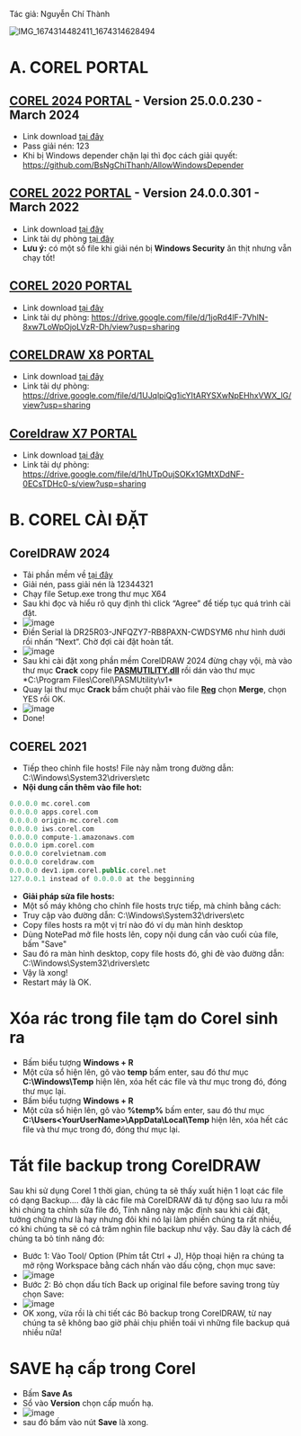 Tác giả: Nguyễn Chí Thành

![IMG_1674314482411_1674314628494](https://user-images.githubusercontent.com/82578024/231749370-cff3f452-4349-46bd-80e4-dd85653ca27f.jpg)

# A. COREL PORTAL #

## [COREL 2024 PORTAL](https://3w7ng6-my.sharepoint.com/:u:/g/personal/driver_3w7ng6_onmicrosoft_com/EWKD7Xpbc9tIhdmedAOLO6YB5C8Vwo7BgeCzgq5055n_DA?e=aBuhWM) - Version 25.0.0.230 - March 2024 ##
- Link download [tại đây](https://3w7ng6-my.sharepoint.com/:u:/g/personal/driver_3w7ng6_onmicrosoft_com/EWKD7Xpbc9tIhdmedAOLO6YB5C8Vwo7BgeCzgq5055n_DA?e=aBuhWM)
- Pass giải nén: 123
- Khi bị Windows depender chặn lại thì đọc cách giải quyết: https://github.com/BsNgChiThanh/AllowWindowsDepender

## [COREL 2022 PORTAL](https://1drv.ms/u/s!AjzhqlUXIkYVgQWTMZh5F8quOz4B?e=53LTzg) - Version 24.0.0.301 - March 2022 ##
- Link download [tại đây](https://1drv.ms/u/s!AjzhqlUXIkYVgQWTMZh5F8quOz4B?e=53LTzg)
- Link tải dự phòng [tại đây](https://terabox.com/s/1ZHDXgogh21YGMvMJVzAwcA)
- **Lưu ý:** có một số file khi giải nén bị **Windows Security** ăn thịt nhưng vẵn chạy tốt!

## [COREL 2020 PORTAL](https://1drv.ms/u/s!AjzhqlUXIkYVgQQjGkJS4plP-ii-?e=wE5er9) ##
- Link download [tại đây](https://1drv.ms/u/s!AjzhqlUXIkYVgQQjGkJS4plP-ii-?e=wE5er9)
- Link tải dự phòng: https://drive.google.com/file/d/1joRd4lF-7VhlN-8xw7LoWpOjoLVzR-Dh/view?usp=sharing

## [CORELDRAW X8 PORTAL](https://1drv.ms/u/s!AjzhqlUXIkYVgQPMq4dosNUTXckW?e=pkiiTr) ##
- Link download [tại đây](https://1drv.ms/u/s!AjzhqlUXIkYVgQPMq4dosNUTXckW?e=pkiiTr)
- Link tải dự phòng: https://drive.google.com/file/d/1UJqlpiQg1icYItARYSXwNpEHhxVWX_lG/view?usp=sharing

## [Coreldraw X7 PORTAL](https://1drv.ms/u/s!AjzhqlUXIkYVgQbJPBDmmGHd79OF?e=PZJKv7) ##
- Link download [tại đây](https://1drv.ms/u/s!AjzhqlUXIkYVgQbJPBDmmGHd79OF?e=PZJKv7)
- Link tải dự phòng: https://drive.google.com/file/d/1hUTpOujSOKx1GMtXDdNF-0ECsTDHc0-s/view?usp=sharing

# B. COREL CÀI ĐẶT #

## CorelDRAW 2024 ##
- Tải phần mềm về [tại đây](https://3w7ng6-my.sharepoint.com/:u:/g/personal/driver_3w7ng6_onmicrosoft_com/Eb6aDTZFJ-ZDi4AHe36LQX8BIdksqwYHz8G7FkiJhdFDMw?e=ygfPDo)
- Giải nén, pass giải nén là 12344321
- Chạy file Setup.exe trong thư mục X64
- Sau khi đọc và hiểu rõ quy định thì click “Agree” để tiếp tục quá trình cài đặt.
- ![image](https://github.com/user-attachments/assets/4afd1c66-1c8e-498e-9e9b-c43c72af75f0)
- Điền Serial là DR25R03-JNFQZY7-RB8PAXN-CWDSYM6 như hình dưới rồi nhấn “Next“. Chờ đợi cài đặt hoàn tất.
- ![image](https://github.com/user-attachments/assets/d587ce16-7b49-43df-afd9-ad2c94f441f4)
- Sau khi cài đặt xong phần mềm CorelDRAW 2024 đừng chạy vội, mà vào thư mục **Crack** copy file **[PASMUTILITY.dll](https://3w7ng6-my.sharepoint.com/:u:/g/personal/driver_3w7ng6_onmicrosoft_com/EaXyH0mPnqFDsFHKISZcUTwB4wHTDo8NT97X-Of_NPL_JQ?e=pTPhnO)** rồi dán vào thư mục *C:\Program Files\Corel\PASMUtility\v1\*
- Quay lại thư mục **Crack** bấm chuột phải vào file **[Reg](https://3w7ng6-my.sharepoint.com/:u:/g/personal/driver_3w7ng6_onmicrosoft_com/Eb-6hvWyNDNGra3j1D0lLvkBcn05kc952xwJOQ7zkd2NPg?e=XW1DMG)** chọn **Merge**, chọn YES rồi OK.
- ![image](https://github.com/user-attachments/assets/75fd2583-7663-4724-9257-a4eb1003f0db)
- Done!

## COEREL 2021 ##
- Tiếp theo chỉnh file hosts! File này nằm trong đường dẫn: C:\Windows\System32\drivers\etc
- **Nội dung cần thêm vào file hot:**

```php
0.0.0.0 mc.corel.com
0.0.0.0 apps.corel.com
0.0.0.0 origin-mc.corel.com
0.0.0.0 iws.corel.com
0.0.0.0 compute-1.amazonaws.com  
0.0.0.0 ipm.corel.com
0.0.0.0 corelvietnam.com  
0.0.0.0 coreldraw.com
0.0.0.0 dev1.ipm.corel.public.corel.net 
127.0.0.1 instead of 0.0.0.0 at the begginning
```

- **Giải pháp sửa file hosts:**
- Một số máy không cho chỉnh file hosts trực tiếp, mà chỉnh bằng cách:
- Truy cập vào đường dẫn: C:\Windows\System32\drivers\etc
- Copy files hosts ra một vị trí nào đó ví dụ màn hình desktop
- Dùng NotePad mở file hosts lên, copy nội dung cần vào cuối của file, bấm "Save"
- Sau đó ra màn hình desktop, copy file hosts đó, ghi đè vào đường dẫn: C:\Windows\System32\drivers\etc
- Vậy là xong!
- Restart máy là OK.

# Xóa rác trong file tạm do Corel sinh ra #
- Bấm biểu tượng **Windows + R**
- Một cửa sổ hiện lên, gõ vào **temp** bấm enter, sau đó thư mục **C:\Windows\Temp** hiện lên, xóa hết các file và thư mục trong đó, đóng thư mục lại.
- Bấm biểu tượng **Windows + R**
- Một cửa sổ hiện lên, gõ vào **%temp%** bấm enter, sau đó thư mục **C:\Users\<YourUserName>\AppData\Local\Temp** hiện lên, xóa hết các file và thư mục trong đó, đóng thư mục lại.

# Tắt file backup trong CorelDRAW #

Sau khi sử dụng Corel 1 thời gian, chúng ta sẽ thấy xuất hiện 1 loạt các file có dạng Backup…. đây là các file mà CorelDRAW đã tự động sao lưu ra mỗi khi chúng ta chỉnh sửa file đó, Tính năng này mặc định sau khi cài đặt, tưởng chừng như là hay nhưng đôi khi nó lại làm phiền chúng ta rất nhiều, có khi chúng ta sẽ có cả trăm nghìn file backup như vậy. Sau đây là cách để chúng ta bỏ tính năng đó:

- Bước 1: Vào Tool/ Option (Phím tắt Ctrl + J), Hộp thoại hiện ra chúng ta mở rộng Workspace bằng cách nhấn vào dấu cộng, chọn mục save:
- ![image](https://github.com/BsNgChiThanh/Kich-hoat-Corel/assets/82578024/20b1a7d7-1445-48b8-aa6b-40412440d188)
- Bước 2: Bỏ chọn dấu tích Back up original file before saving trong tùy chọn Save:
- ![image](https://github.com/BsNgChiThanh/Kich-hoat-Corel/assets/82578024/5500aa2e-7b9b-4b4a-9136-59d653e7dc43)
- OK xong, vừa rồi là chi tiết các Bỏ backup trong CorelDRAW, từ nay chúng ta sẽ không bao giờ phải chịu phiền toái vì những file backup quá nhiều nữa!

# SAVE hạ cấp trong Corel #
- Bấm **Save As**
- Sổ vào **Version** chọn cấp muốn hạ.
- ![image](https://github.com/user-attachments/assets/79358426-9fc6-46e1-88bc-1fa49a68c77e)
- sau đó bấm vào nút **Save** là xong.
